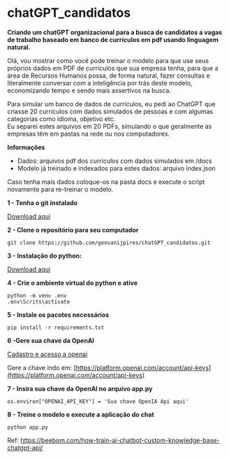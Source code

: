 # chatGPT_candidatos
**Criando um chatGPT organizacional para a busca de candidatos a vagas de trabalho baseado em banco de currículos em pdf usando linguagem natural.**

Olá, vou mostrar como você pode treinar o modelo para que use seus próprios dados em PDF de currículos que sua empresa tenha, para que a área de Recursos Humanos possa, de forma natural, fazer consultas e literalmente conversar com a inteligência por trás deste modelo, economizando tempo e sendo mais assertivos na busca.

Para simular um banco de dados de currículos, eu pedi ao ChatGPT que criasse 20 currículos com dados simulados de pessoas e com algumas categorias como idioma, objetivo etc. \
Eu separei estes arquivos em 20 PDFs, simulando o que geralmente as empresas têm em pastas na rede ou nos computadores.

**Informações**
* Dados: arquivos pdf dos currículos com dados simulados em /docs 
* Modelo já treinado e indexados para estes dados: arquivo index.json 

Caso tenha mais dados coloque-os na pasta docs e execute o script novamente para re-treinar o modelo.

**1 - Tenha o git instalado** 

[Download aqui](https://git-scm.com/downloads)

**2 - Clone o repositório para seu computador**

`git clone https://github.com/geovanijpires/chatGPT_candidatos.git`

**3 - Instalação do python:**

[Download aqui](https://www.python.org/downloads/)

**4 - Crie o ambiente virtual do python e ative**

`python -m venv .env` \
`.env\Scrits\activate`

**5 - Instale os pacotes necessários**

`pip install -r requirements.txt`

**6 -Gere sua chave da OpenAI** 

[Cadastro e acesso a openai](https://platform.openai.com/signup) 

Gere a chave indo em: [https://platform.openai.com/account/api-keys](https://platform.openai.com/account/api-keys)

**7 - Insira sua chave da OpenAI no arquivo app.py**

`os.environ["OPENAI_API_KEY"] = 'Sua chave OpenIA Api aqui'`

**8 - Treine o modelo e execute a aplicação do chat**

`python app.py`


Ref: https://beebom.com/how-train-ai-chatbot-custom-knowledge-base-chatgpt-api/
